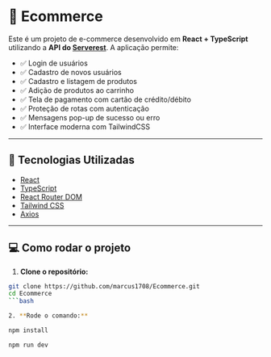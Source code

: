 # 🛒 Ecommerce 

Este é um projeto de e-commerce desenvolvido em **React + TypeScript** utilizando a **API do [Serverest](https://serverest.dev/)**. A aplicação permite:

- ✅ Login de usuários
- ✅ Cadastro de novos usuários
- ✅ Cadastro e listagem de produtos
- ✅ Adição de produtos ao carrinho
- ✅ Tela de pagamento com cartão de crédito/débito
- ✅ Proteção de rotas com autenticação
- ✅ Mensagens pop-up de sucesso ou erro
- ✅ Interface moderna com TailwindCSS

---

## 🚀 Tecnologias Utilizadas

- [React](https://reactjs.org/)
- [TypeScript](https://www.typescriptlang.org/)
- [React Router DOM](https://reactrouter.com/)
- [Tailwind CSS](https://tailwindcss.com/)
- [Axios](https://axios-http.com/)

---

## 💻 Como rodar o projeto

1. **Clone o repositório:**

```bash
git clone https://github.com/marcus1708/Ecommerce.git
cd Ecommerce
```bash

2. **Rode o comando:**

npm install

npm run dev
